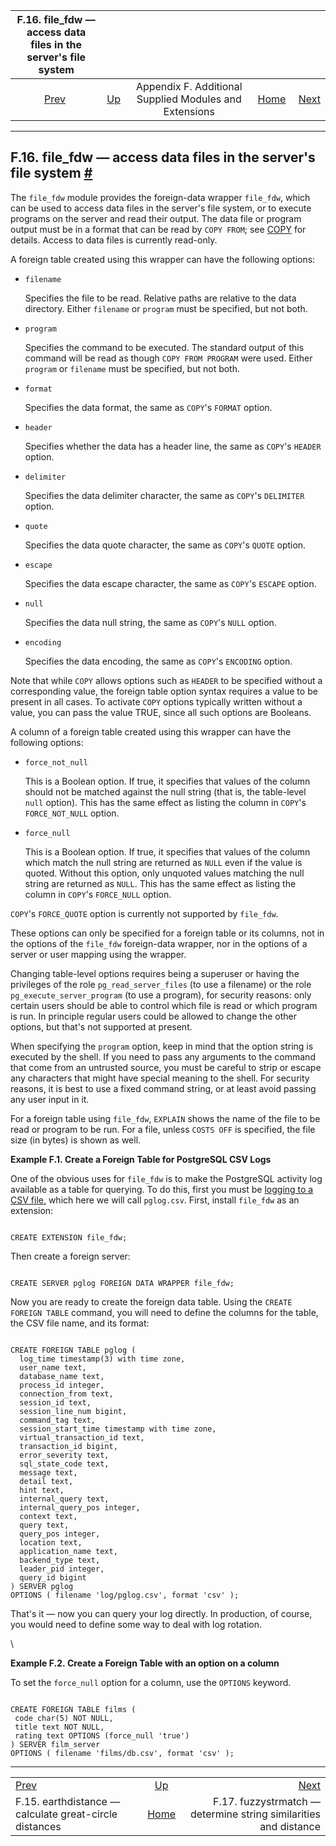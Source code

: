 <!--?xml version="1.0" encoding="UTF-8" standalone="no"?-->

|            F.16. file\_fdw — access data files in the server's file system           |                                                                             |                                                        |                                                       |                                                                                                |
| :----------------------------------------------------------------------------------: | :-------------------------------------------------------------------------- | :----------------------------------------------------: | ----------------------------------------------------: | ---------------------------------------------------------------------------------------------: |
| [Prev](earthdistance.html "F.15. earthdistance — calculate great-circle distances")  | [Up](contrib.html "Appendix F. Additional Supplied Modules and Extensions") | Appendix F. Additional Supplied Modules and Extensions | [Home](index.html "PostgreSQL 17devel Documentation") |  [Next](fuzzystrmatch.html "F.17. fuzzystrmatch — determine string similarities and distance") |

***

## F.16. file\_fdw — access data files in the server's file system [#](#FILE-FDW)



The `file_fdw` module provides the foreign-data wrapper `file_fdw`, which can be used to access data files in the server's file system, or to execute programs on the server and read their output. The data file or program output must be in a format that can be read by `COPY FROM`; see [COPY](sql-copy.html "COPY") for details. Access to data files is currently read-only.

A foreign table created using this wrapper can have the following options:

*   `filename`

    Specifies the file to be read. Relative paths are relative to the data directory. Either `filename` or `program` must be specified, but not both.

*   `program`

    Specifies the command to be executed. The standard output of this command will be read as though `COPY FROM PROGRAM` were used. Either `program` or `filename` must be specified, but not both.

*   `format`

    Specifies the data format, the same as `COPY`'s `FORMAT` option.

*   `header`

    Specifies whether the data has a header line, the same as `COPY`'s `HEADER` option.

*   `delimiter`

    Specifies the data delimiter character, the same as `COPY`'s `DELIMITER` option.

*   `quote`

    Specifies the data quote character, the same as `COPY`'s `QUOTE` option.

*   `escape`

    Specifies the data escape character, the same as `COPY`'s `ESCAPE` option.

*   `null`

    Specifies the data null string, the same as `COPY`'s `NULL` option.

*   `encoding`

    Specifies the data encoding, the same as `COPY`'s `ENCODING` option.

Note that while `COPY` allows options such as `HEADER` to be specified without a corresponding value, the foreign table option syntax requires a value to be present in all cases. To activate `COPY` options typically written without a value, you can pass the value TRUE, since all such options are Booleans.

A column of a foreign table created using this wrapper can have the following options:

*   `force_not_null`

    This is a Boolean option. If true, it specifies that values of the column should not be matched against the null string (that is, the table-level `null` option). This has the same effect as listing the column in `COPY`'s `FORCE_NOT_NULL` option.

*   `force_null`

    This is a Boolean option. If true, it specifies that values of the column which match the null string are returned as `NULL` even if the value is quoted. Without this option, only unquoted values matching the null string are returned as `NULL`. This has the same effect as listing the column in `COPY`'s `FORCE_NULL` option.

`COPY`'s `FORCE_QUOTE` option is currently not supported by `file_fdw`.

These options can only be specified for a foreign table or its columns, not in the options of the `file_fdw` foreign-data wrapper, nor in the options of a server or user mapping using the wrapper.

Changing table-level options requires being a superuser or having the privileges of the role `pg_read_server_files` (to use a filename) or the role `pg_execute_server_program` (to use a program), for security reasons: only certain users should be able to control which file is read or which program is run. In principle regular users could be allowed to change the other options, but that's not supported at present.

When specifying the `program` option, keep in mind that the option string is executed by the shell. If you need to pass any arguments to the command that come from an untrusted source, you must be careful to strip or escape any characters that might have special meaning to the shell. For security reasons, it is best to use a fixed command string, or at least avoid passing any user input in it.

For a foreign table using `file_fdw`, `EXPLAIN` shows the name of the file to be read or program to be run. For a file, unless `COSTS OFF` is specified, the file size (in bytes) is shown as well.

**Example F.1. Create a Foreign Table for PostgreSQL CSV Logs**

One of the obvious uses for `file_fdw` is to make the PostgreSQL activity log available as a table for querying. To do this, first you must be [logging to a CSV file,](runtime-config-logging.html#RUNTIME-CONFIG-LOGGING-CSVLOG "20.8.4. Using CSV-Format Log Output") which here we will call `pglog.csv`. First, install `file_fdw` as an extension:

```

CREATE EXTENSION file_fdw;
```

Then create a foreign server:

```

CREATE SERVER pglog FOREIGN DATA WRAPPER file_fdw;
```

Now you are ready to create the foreign data table. Using the `CREATE FOREIGN TABLE` command, you will need to define the columns for the table, the CSV file name, and its format:

```

CREATE FOREIGN TABLE pglog (
  log_time timestamp(3) with time zone,
  user_name text,
  database_name text,
  process_id integer,
  connection_from text,
  session_id text,
  session_line_num bigint,
  command_tag text,
  session_start_time timestamp with time zone,
  virtual_transaction_id text,
  transaction_id bigint,
  error_severity text,
  sql_state_code text,
  message text,
  detail text,
  hint text,
  internal_query text,
  internal_query_pos integer,
  context text,
  query text,
  query_pos integer,
  location text,
  application_name text,
  backend_type text,
  leader_pid integer,
  query_id bigint
) SERVER pglog
OPTIONS ( filename 'log/pglog.csv', format 'csv' );
```

That's it — now you can query your log directly. In production, of course, you would need to define some way to deal with log rotation.

\


**Example F.2. Create a Foreign Table with an option on a column**

To set the `force_null` option for a column, use the `OPTIONS` keyword.

```

CREATE FOREIGN TABLE films (
 code char(5) NOT NULL,
 title text NOT NULL,
 rating text OPTIONS (force_null 'true')
) SERVER film_server
OPTIONS ( filename 'films/db.csv', format 'csv' );
```

***

|                                                                                      |                                                                             |                                                                                                |
| :----------------------------------------------------------------------------------- | :-------------------------------------------------------------------------: | ---------------------------------------------------------------------------------------------: |
| [Prev](earthdistance.html "F.15. earthdistance — calculate great-circle distances")  | [Up](contrib.html "Appendix F. Additional Supplied Modules and Extensions") |  [Next](fuzzystrmatch.html "F.17. fuzzystrmatch — determine string similarities and distance") |
| F.15. earthdistance — calculate great-circle distances                               |            [Home](index.html "PostgreSQL 17devel Documentation")            |                               F.17. fuzzystrmatch — determine string similarities and distance |
